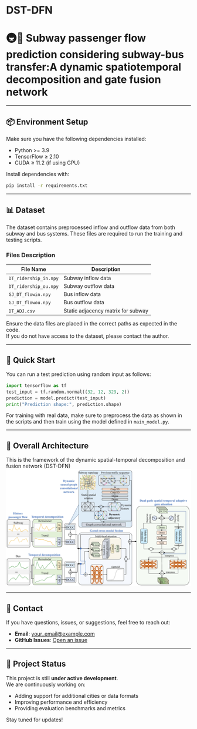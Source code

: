 # DST-DFN
# 🚇🚌 Subway passenger flow prediction considering subway-bus transfer:A dynamic spatiotemporal decomposition and gate fusion network

---

## 📦 Environment Setup

Make sure you have the following dependencies installed:

- Python >= 3.9  
- TensorFlow ≥ 2.10  
- CUDA ≥ 11.2 (if using GPU)

Install dependencies with:

```bash
pip install -r requirements.txt
```

---

## 📊 Dataset

The dataset contains preprocessed inflow and outflow data from both subway and bus systems. These files are required to run the training and testing scripts.

### Files Description

| File Name               | Description                            |
|------------------------|----------------------------------------|
| `DT_ridership_in.npy`  | Subway inflow data                     |
| `DT_ridership_ou.npy`  | Subway outflow data                    |
| `GJ_DT_flowin.npy`     | Bus inflow data                        |
| `GJ_DT_flowou.npy`     | Bus outflow data                       |
| `DT_ADJ.csv`           | Static adjacency matrix for subway     |

Ensure the data files are placed in the correct paths as expected in the code.  
If you do not have access to the dataset, please contact the author.

---

## 🚀 Quick Start

You can run a test prediction using random input as follows:

```python
import tensorflow as tf
test_input = tf.random.normal((32, 12, 329, 2))
prediction = model.predict(test_input)
print("Prediction shape:", prediction.shape)
```

For training with real data, make sure to preprocess the data as shown in the scripts and then train using the model defined in `main_model.py`.

---

## 🧠 Overall Architecture
This is the framework of the dynamic spatial-temporal decomposition and fusion network (DST-DFN)
![Framework of the dynamic spatial-temporal decomposition and fusion network (DST-DFN).](./Figs/over-stru.jpg)


---

## 📮 Contact

If you have questions, issues, or suggestions, feel free to reach out:

- **Email**: your_email@example.com  
- **GitHub Issues**: [Open an issue](https://github.com/your_username/your_project/issues)

---

## 🧪 Project Status

This project is still **under active development**.  
We are continuously working on:

- Adding support for additional cities or data formats  
- Improving performance and efficiency  
- Providing evaluation benchmarks and metrics

Stay tuned for updates!

